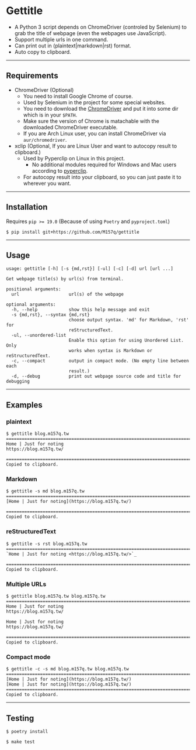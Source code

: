 # Gettitle

+ A Python 3 script depends on ChromeDriver (controled by Selenium) to grab the title of webpage (even the webpages use JavaScript).
+ Support multiple urls in one command.
+ Can print out in (plaintext|markdown|rst) format.
+ Auto copy to clipboard.

---

## Requirements

+ ChromeDriver (Optional)
    + You need to install Google Chrome of course.
    + Used by Selenium in the project for some special websites.
    + You need to download the [ChromeDriver](https://sites.google.com/a/chromium.org/chromedriver/downloads) and put it into some dir which is in your `$PATH`.
    + Make sure the version of Chrome is matachable with the downloaded ChromeDriver executable.
    + If you are Arch Linux user, you can install ChromeDriver via `aur/chromedriver`.
+ xclip (Optional, If you are Linux User and want to autocopy result to clipboard.)
    - Used by Pyperclip on Linux in this project.
        - No additional modules required for Windows and Mac users according to [pyperclip](https://github.com/asweigart/pyperclip).
    - For autocopy result into your clipboard, so you can just paste it to wherever you want.

---

## Installation

Requires `pip >= 19.0` (Because of using `Poetry` and `pyproject.toml`)

`$ pip install git+https://github.com/M157q/gettitle`

---

## Usage

```
usage: gettitle [-h] [-s {md,rst}] [-ul] [-c] [-d] url [url ...]

Get webpage title(s) by url(s) from terminal.

positional arguments:
  url                   url(s) of the webpage

optional arguments:
  -h, --help            show this help message and exit
  -s {md,rst}, --syntax {md,rst}
                        choose output syntax. 'md' for Markdown, 'rst' for
                        reStructuredText.
  -ul, --unordered-list
                        Enable this option for using Unordered List. Only
                        works when syntax is Markdown or reStructuredText.
  -c, --compact         output in compact mode. (No empty line between each
                        result.)
  -d, --debug           print out webpage source code and title for debugging
```

---

## Examples

### plaintext
```
$ gettitle blog.m157q.tw
================================================================================
Home | Just for noting
https://blog.m157q.tw/

================================================================================
Copied to clipboard.
```

### Markdown
```
$ gettitle -s md blog.m157q.tw
================================================================================
[Home | Just for noting](https://blog.m157q.tw/)

================================================================================
Copied to clipboard.
```

### reStructuredText
```
$ gettitle -s rst blog.m157q.tw
================================================================================
`Home | Just for noting <https://blog.m157q.tw/>`_

================================================================================
Copied to clipboard.
```

### Multiple URLs
```
$ gettitle blog.m157q.tw blog.m157q.tw
================================================================================
Home | Just for noting
https://blog.m157q.tw/

Home | Just for noting
https://blog.m157q.tw/

================================================================================
Copied to clipboard.
```

### Compact mode
```
$ gettitle -c -s md blog.m157q.tw blog.m157q.tw
================================================================================
[Home | Just for noting](https://blog.m157q.tw/)
[Home | Just for noting](https://blog.m157q.tw/)
================================================================================
Copied to clipboard.
```

---

## Testing

`$ poetry install`

`$ make test`
